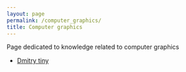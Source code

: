 ```yaml
---
layout: page
permalink: /computer_graphics/
title: Computer graphics
---
```


Page dedicated to knowledge related to computer graphics

- [Dmitry tiny](https://github.com/ssloy)



